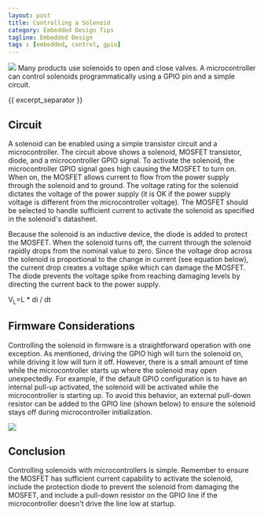 ```yaml
---
layout: post
title: Controlling a Solenoid
category: Embedded Design Tips
tagline: Embedded Design
tags : [embedded, control, gpio]
---
```


<img class="post_image" src="{{ BASE_PATH }}/images/solenoid-ckt.png" />
Many products use solenoids to open and close valves. A microcontroller 
can control solenoids programmatically using a GPIO pin and a simple circuit. 

{{ excerpt_separator }}

## Circuit

 A solenoid can be enabled using a simple transistor circuit and a microcontroller. 
 The circuit above shows a solenoid, MOSFET transistor, diode, and a microcontroller 
 GPIO signal. To activate the solenoid, the microcontroller GPIO signal goes high 
 causing the MOSFET to turn on. When on, the MOSFET allows current to flow from 
 the power supply through the solenoid and to ground. The voltage rating for the 
 solenoid dictates the voltage of the power supply (it is OK if the power supply 
 voltage is different from the microcontroller voltage). The MOSFET should be 
 selected to handle sufficient current to activate the solenoid as specified in 
 the solenoid's datasheet.

 Because the solenoid is an inductive device, the diode is added to protect the 
 MOSFET. When the solenoid turns off, the current through the solenoid rapidly 
 drops from the nominal value to zero. Since the voltage drop across the solenoid 
 is proportional to the change in current (see equation below), the current drop 
 creates a voltage spike which can damage the MOSFET. The diode prevents the 
 voltage spike from reaching damaging levels by directing the current back to the 
 power supply.

V<sub>L</sub>=L \* di / dt

## Firmware Considerations

 Controlling the solenoid in firmware is a straightforward operation with one 
 exception. As mentioned, driving the GPIO high will turn the solenoid on, 
 while driving it low will turn it off. However, there is a small amount of 
 time while the microcontroller starts up where the solenoid may open unexpectedly. 
 For example, if the default GPIO configuration is to have an internal pull-up 
 activated, the solenoid will be activated while the microcontroller is starting 
 up.  To avoid this behavior, an external pull-down resistor can be added to the GPIO 
 line (shown below) to ensure the solenoid stays off during microcontroller 
 initialization.

<img class="post_image" src="{{ BASE_PATH }}/images/solenoid-pulldown-ckt.png" />


## Conclusion

Controlling solenoids with microcontrollers is simple. Remember to ensure the MOSFET has sufficient current capability to activate the solenoid, include the protection diode to prevent the solenoid from damaging the MOSFET, and include a pull-down resistor on the GPIO line if the microcontroller doesn't drive the line low at startup.